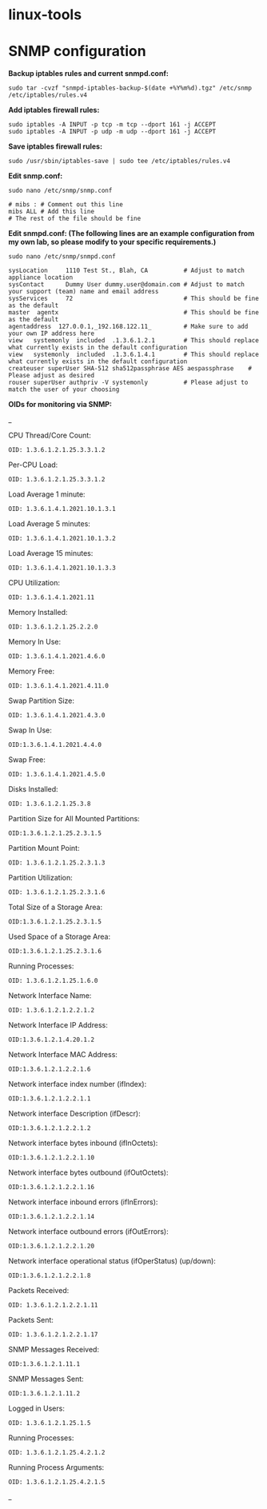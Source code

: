 # linux-tools





# SNMP configuration

**Backup iptables rules and current snmpd.conf:**

    sudo tar -cvzf "snmpd-iptables-backup-$(date +%Y%m%d).tgz" /etc/snmp /etc/iptables/rules.v4    





**Add iptables firewall rules:**

    sudo iptables -A INPUT -p tcp -m tcp --dport 161 -j ACCEPT
    sudo iptables -A INPUT -p udp -m udp --dport 161 -j ACCEPT





**Save iptables firewall rules:**

    sudo /usr/sbin/iptables-save | sudo tee /etc/iptables/rules.v4



**Edit snmp.conf:**

    sudo nano /etc/snmp/snmp.conf

    # mibs : # Comment out this line
    mibs ALL # Add this line
    # The rest of the file should be fine



**Edit snmpd.conf: (The following lines are an example configuration from my own lab, so please modify to your specific requirements.)**

    sudo nano /etc/snmp/snmpd.conf

    sysLocation     1110 Test St., Blah, CA          # Adjust to match appliance location
    sysContact      Dummy User dummy.user@domain.com # Adjust to match your support (team) name and email address
    sysServices     72                               # This should be fine as the default
    master  agentx                                   # This should be fine as the default
    agentaddress  127.0.0.1,_192.168.122.11_         # Make sure to add your own IP address here
    view   systemonly  included  .1.3.6.1.2.1        # This should replace what currently exists in the default configuration
    view   systemonly  included  .1.3.6.1.4.1        # This should replace what currently exists in the default configuration
    createuser superUser SHA-512 sha512passphrase AES aespassphrase    # Please adjust as desired
    rouser superUser authpriv -V systemonly          # Please adjust to match the user of your choosing




**OIDs for monitoring via SNMP:**

_

CPU Thread/Core Count:

    OID: 1.3.6.1.2.1.25.3.3.1.2


Per-CPU Load:

    OID: 1.3.6.1.2.1.25.3.3.1.2


Load Average 1 minute:

    OID: 1.3.6.1.4.1.2021.10.1.3.1


Load Average 5 minutes:

    OID: 1.3.6.1.4.1.2021.10.1.3.2


Load Average 15 minutes:

    OID: 1.3.6.1.4.1.2021.10.1.3.3


CPU Utilization:

    OID: 1.3.6.1.4.1.2021.11


Memory Installed:

    OID: 1.3.6.1.2.1.25.2.2.0


Memory In Use:

    OID: 1.3.6.1.4.1.2021.4.6.0


Memory Free:

    OID: 1.3.6.1.4.1.2021.4.11.0


Swap Partition Size:

    OID: 1.3.6.1.4.1.2021.4.3.0


Swap In Use:

    OID:1.3.6.1.4.1.2021.4.4.0


Swap Free:

    OID: 1.3.6.1.4.1.2021.4.5.0


Disks Installed:

    OID: 1.3.6.1.2.1.25.3.8


Partition Size for All Mounted Partitions:

    OID:1.3.6.1.2.1.25.2.3.1.5


Partition Mount Point:

    OID: 1.3.6.1.2.1.25.2.3.1.3


Partition Utilization:

    OID: 1.3.6.1.2.1.25.2.3.1.6


Total Size of a Storage Area:

    OID:1.3.6.1.2.1.25.2.3.1.5


Used Space of a Storage Area:

    OID:1.3.6.1.2.1.25.2.3.1.6


Running Processes:

    OID: 1.3.6.1.2.1.25.1.6.0


Network Interface Name:

    OID: 1.3.6.1.2.1.2.2.1.2


Network Interface IP Address:

    OID:1.3.6.1.2.1.4.20.1.2


Network Interface MAC Address:

    OID:1.3.6.1.2.1.2.2.1.6


Network interface index number (ifIndex):

    OID:1.3.6.1.2.1.2.2.1.1


Network interface Description (ifDescr):

    OID:1.3.6.1.2.1.2.2.1.2


Network interface bytes inbound (ifInOctets):

    OID:1.3.6.1.2.1.2.2.1.10


Network interface bytes outbound (ifOutOctets):

    OID:1.3.6.1.2.1.2.2.1.16


Network interface inbound errors (ifInErrors):

    OID:1.3.6.1.2.1.2.2.1.14


Network interface outbound errors (ifOutErrors):

    OID:1.3.6.1.2.1.2.2.1.20


Network interface operational status (ifOperStatus) (up/down):

    OID:1.3.6.1.2.1.2.2.1.8


Packets Received:

    OID: 1.3.6.1.2.1.2.2.1.11


Packets Sent: 

    OID: 1.3.6.1.2.1.2.2.1.17


SNMP Messages Received:

    OID:1.3.6.1.2.1.11.1


SNMP Messages Sent:

    OID:1.3.6.1.2.1.11.2


Logged in Users:

    OID: 1.3.6.1.2.1.25.1.5


Running Processes:

    OID: 1.3.6.1.2.1.25.4.2.1.2


Running Process Arguments:

    OID: 1.3.6.1.2.1.25.4.2.1.5
_


